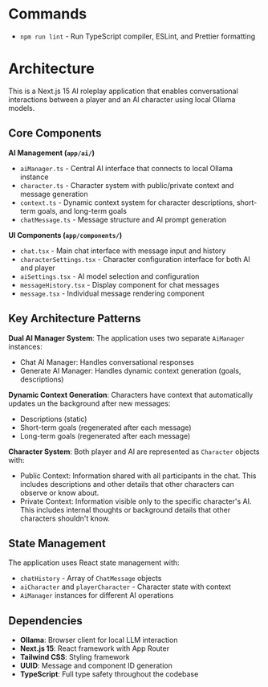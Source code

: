# Commands

- `npm run lint` - Run TypeScript compiler, ESLint, and Prettier formatting

# Architecture

This is a Next.js 15 AI roleplay application that enables conversational interactions between a player and an AI character using local Ollama models.

## Core Components

**AI Management (`app/ai/`)**

- `aiManager.ts` - Central AI interface that connects to local Ollama instance
- `character.ts` - Character system with public/private context and message generation
- `context.ts` - Dynamic context system for character descriptions, short-term goals, and long-term goals
- `chatMessage.ts` - Message structure and AI prompt generation

**UI Components (`app/components/`)**

- `chat.tsx` - Main chat interface with message input and history
- `characterSettings.tsx` - Character configuration interface for both AI and player
- `aiSettings.tsx` - AI model selection and configuration
- `messageHistory.tsx` - Display component for chat messages
- `message.tsx` - Individual message rendering component

## Key Architecture Patterns

**Dual AI Manager System**: The application uses two separate `AiManager` instances:

- Chat AI Manager: Handles conversational responses
- Generate AI Manager: Handles dynamic context generation (goals, descriptions)

**Dynamic Context Generation**: Characters have context that automatically updates un the background after new messages:

- Descriptions (static)
- Short-term goals (regenerated after each message)
- Long-term goals (regenerated after each message)

**Character System**: Both player and AI are represented as `Character` objects with:

- Public Context: Information shared with all participants in the chat. This includes descriptions and other details that other characters can observe or know about.
- Private Context: Information visible only to the specific character's AI. This includes internal thoughts or background details that other characters shouldn't know.

## State Management

The application uses React state management with:

- `chatHistory` - Array of `ChatMessage` objects
- `aiCharacter` and `playerCharacter` - Character state with context
- `AiManager` instances for different AI operations

## Dependencies

- **Ollama**: Browser client for local LLM interaction
- **Next.js 15**: React framework with App Router
- **Tailwind CSS**: Styling framework
- **UUID**: Message and component ID generation
- **TypeScript**: Full type safety throughout the codebase
